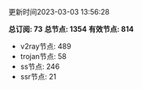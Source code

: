 更新时间2023-03-03 13:56:28

**总订阅: 73**
**总节点: 1354**
**有效节点: 814**
- v2ray节点: 489
- trojan节点: 58
- ss节点: 246
- ssr节点: 21
